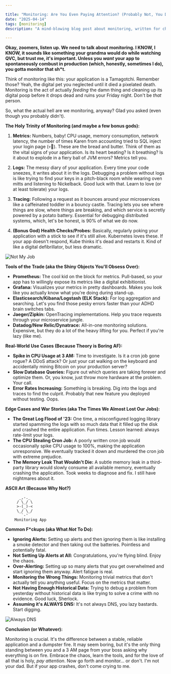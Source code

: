 ```yaml
---

title: "Monitoring: Are You Even Paying Attention? (Probably Not, You Degenerate)"
date: "2025-04-14"
tags: [monitoring]
description: "A mind-blowing blog post about monitoring, written for chaotic Gen Z engineers. Prepare for enlightenment, or at least a decent laugh."

---
```


**Okay, zoomers, listen up. We need to talk about monitoring. I KNOW, I KNOW, it sounds like something your grandma would do while watching QVC, but trust me, it's important. Unless you *want* your app to spontaneously combust in production (which, honestly, sometimes I do), you gotta monitor that sh*t.**

Think of monitoring like this: your application is a Tamagotchi. Remember those? Yeah, the digital pet you neglected until it died a pixelated death. Monitoring is the act of actually *feeding* the damn thing and cleaning up its digital poop before it drops dead and ruins your Friday night. Don't be *that* person.

So, what the actual hell are we monitoring, anyway? Glad you asked (even though you probably didn't).

**The Holy Trinity of Monitoring (and maybe a few bonus gods):**

1.  **Metrics:** Numbers, baby! CPU usage, memory consumption, network latency, the number of times Karen from accounting tried to SQL inject your login page (💀🙏). These are the bread and butter. Think of them as the vital signs of your application. Is its heart beating? Is it breathing? Is it about to explode in a fiery ball of JVM errors? Metrics tell you.

2.  **Logs:** The messy diary of your application. Every time your code sneezes, it writes about it in the logs. Debugging a problem without logs is like trying to find your keys in a pitch-black room while wearing oven mitts and listening to Nickelback. Good luck with that. Learn to love (or at least tolerate) your logs.

3.  **Tracing:** Following a request as it bounces around your microservices like a caffeinated toddler in a bouncy castle. Tracing lets you see where things are slow, where things are breaking, and which service is secretly powered by a potato battery. Essential for debugging distributed systems, which, let's be honest, is 90% of what we do now.

4.  **(Bonus God) Health Checks/Probes:** Basically, regularly poking your application with a stick to see if it's still alive. Kubernetes loves these. If your app doesn't respond, Kube thinks it's dead and restarts it. Kind of like a digital defibrillator, but less dramatic.

![Not My Job](https://i.imgflip.com/657w5w.jpg)

**Tools of the Trade (aka the Shiny Objects You'll Obsess Over):**

*   **Prometheus:** The cool kid on the block for metrics. Pull-based, so your app has to willingly expose its metrics like a digital exhibitionist.
*   **Grafana:** Visualizes your metrics in pretty dashboards. Makes you look like you actually know what you're doing during stand-up.
*   **Elasticsearch/Kibana/Logstash (ELK Stack):** For log aggregation and searching. Let's you find those pesky errors faster than your ADHD brain switches tabs.
*   **Jaeger/Zipkin:** OpenTracing implementations. Help you trace requests through your microservice jungle.
*   **Datadog/New Relic/Dynatrace:** All-in-one monitoring solutions. Expensive, but they do a lot of the heavy lifting for you. Perfect if you're lazy (like me).

**Real-World Use Cases (Because Theory is Boring AF):**

*   **Spike in CPU Usage at 3 AM:** Time to investigate. Is it a cron job gone rogue? A DDoS attack? Or just your cat walking on the keyboard and accidentally mining Bitcoin on your production server?
*   **Slow Database Queries:** Figure out which queries are taking forever and optimize them. Or, you know, just throw more hardware at the problem. Your call.
*   **Error Rates Increasing:** Something is breaking. Dig into the logs and traces to find the culprit. Probably that new feature you deployed without testing. Oops.

**Edge Cases and War Stories (aka The Times We Almost Lost Our Jobs):**

*   **The Great Log Flood of '23:** One time, a misconfigured logging library started spamming the logs with so much data that it filled up the disk and crashed the entire application. Fun times. Lesson learned: always rate-limit your logs.
*   **The CPU Stealing Cron Job:** A poorly written cron job would occasionally spike CPU usage to 100%, making the application unresponsive. We eventually tracked it down and murdered the cron job with extreme prejudice.
*   **The Memory Leak That Wouldn't Die:** A subtle memory leak in a third-party library would slowly consume all available memory, eventually crashing the application. Took weeks to diagnose and fix. I still have nightmares about it.

**ASCII Art (Because Why Not?)**

```
      _,-._
     / \_/ \
     >-(_)-<
     \_/ \_/
       `-'
    Monitoring App
```

**Common F\*ckups (aka What *Not* To Do):**

*   **Ignoring Alerts:** Setting up alerts and then ignoring them is like installing a smoke detector and then taking out the batteries. Pointless and potentially fatal.
*   **Not Setting Up Alerts at All:** Congratulations, you're flying blind. Enjoy the chaos.
*   **Over-Alerting:** Setting up so many alerts that you get overwhelmed and start ignoring them anyway. Alert fatigue is real.
*   **Monitoring the Wrong Things:** Monitoring trivial metrics that don't actually tell you anything useful. Focus on the metrics that matter.
*   **Not Having Enough Historical Data:** Trying to debug a problem from yesterday without historical data is like trying to solve a crime with no evidence. Good luck, Sherlock.
*   **Assuming it's ALWAYS DNS:** It's not always DNS, you lazy bastards. Start digging.

![Always DNS](https://i.kym-cdn.com/photos/images/newsfeed/001/207/210/b22.jpg)

**Conclusion (or Whatever):**

Monitoring is crucial. It's the difference between a stable, reliable application and a dumpster fire. It may seem boring, but it's the only thing standing between you and a 3 AM page from your boss asking why everything is on fire. Embrace the chaos, learn the tools, and for the love of all that is holy, *pay attention*. Now go forth and monitor... or don't. I'm not your dad. But if your app crashes, don't come crying to me.
